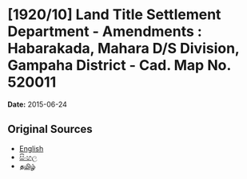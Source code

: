 # [1920/10] Land Title Settlement Department - Amendments : Habarakada, Mahara D/S Division, Gampaha District - Cad. Map No. 520011

**Date:** 2015-06-24

## Original Sources

- [English](https://documents.gov.lk/view/extra-gazettes/2015/6/1920-10_E.pdf)
- [සිංහල](https://documents.gov.lk/view/extra-gazettes/2015/6/1920-10_S.pdf)
- [தமிழ்](https://documents.gov.lk/view/extra-gazettes/2015/6/1920-10_T.pdf)
